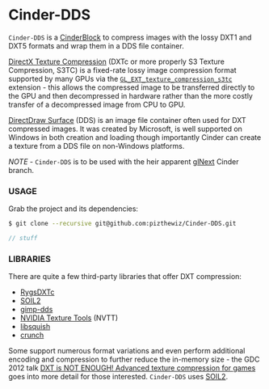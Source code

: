 # Cinder-DDS
`Cinder-DDS` is a [CinderBlock](http://libcinder.org/docs/welcome/CinderBlocks.html) to compress images with the lossy DXT1 and DXT5 formats and wrap them in a DDS file container.

[DirectX Texture Compression](http://en.wikipedia.org/wiki/S3_Texture_Compression) (DXTc or more properly S3 Texture Compression, S3TC) is a fixed-rate lossy image compression format supported by many GPUs via the [`GL_EXT_texture_compression_s3tc`](https://www.opengl.org/registry/specs/EXT/texture_compression_s3tc.txt) extension - this allows the compressed image to be transferred directly to the GPU and then decompressed in hardware rather than the more costly transfer of a decompressed image from CPU to GPU.

[DirectDraw Surface](http://en.wikipedia.org/wiki/DirectDraw_Surface) (DDS) is an image file container often used for DXT compressed images. It was created by Microsoft, is well supported on Windows in both creation and loading though importantly Cinder can create a texture from a DDS file on non-Windows platforms.

*NOTE* - `Cinder-DDS` is to be used with the heir apparent [glNext](https://github.com/cinder/Cinder/tree/glNext) Cinder branch.

### USAGE
Grab the project and its dependencies:
```sh
$ git clone --recursive git@github.com:pizthewiz/Cinder-DDS.git
```

```C++
// stuff
```

### LIBRARIES
There are quite a few third-party libraries that offer DXT compression:
- [RygsDXTc](https://github.com/Cyan4973/RygsDXTc)
- [SOIL2](https://bitbucket.org/SpartanJ/soil2)
- [gimp-dds](https://code.google.com/p/gimp-dds/)
- [NVIDIA Texture Tools](https://code.google.com/p/nvidia-texture-tools/) (NVTT)
- [libsquish](https://code.google.com/p/libsquish/)
- [crunch](https://code.google.com/p/crunch/)

Some support numerous format variations and even perform additional encoding and compression to further reduce the in-memory size - the GDC 2012 talk [DXT is NOT ENOUGH! Advanced texture compression for games](https://www.youtube.com/watch?v=7bJ-D1xXEeg) goes into more detail for those interested. `Cinder-DDS` uses [SOIL2](https://bitbucket.org/SpartanJ/soil2).
